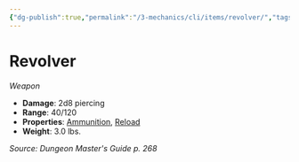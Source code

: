 ```yaml
---
{"dg-publish":true,"permalink":"/3-mechanics/cli/items/revolver/","tags":["ttrpg-cli/compendium/src/5e/dmg","ttrpg-cli/item/age/modern","ttrpg-cli/item/rarity/none","ttrpg-cli/item/weapon/martial","ttrpg-cli/item/weapon/ranged"]}
---
```


# Revolver
*Weapon*  


- **Damage**: 2d8 piercing
- **Range**: 40/120
- **Properties**: [Ammunition](3-Mechanics/CLI/rules/item-properties.md#Ammunition), [Reload](3-Mechanics/CLI/rules/item-properties.md#Reload)
- **Weight**: 3.0 lbs.

*Source: Dungeon Master's Guide p. 268*